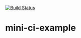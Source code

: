 [![Build Status](https://travis-ci.com/paust/mini-ci-example.svg?branch=main)](https://travis-ci.com/paust/mini-ci-example)
# mini-ci-example
